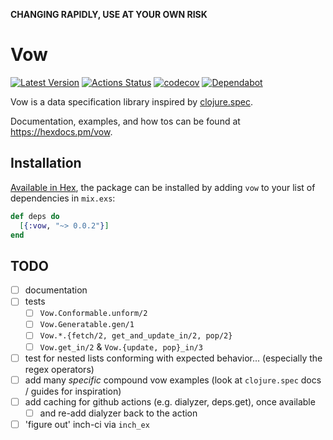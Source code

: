 **CHANGING RAPIDLY, USE AT YOUR OWN RISK**

# Vow

[![Latest Version](https://img.shields.io/hexpm/v/vow.svg?maxAge=3600)](https://hex.pm/packages/vow)
[![Actions Status](https://github.com/naramore/vow/workflows/ElixirCI/badge.svg)](https://github.com/naramore/vow/actions)
[![codecov](https://codecov.io/gh/naramore/vow/branch/master/graph/badge.svg?token=)](https://codecov.io/gh/naramore/vow)
[![Dependabot](https://api.dependabot.com/badges/status?host=github&repo=naramore/vow)](https://dependabot.com)

Vow is a data specification library inspired by [clojure.spec](https://clojure.org/guides/spec).

Documentation, examples, and how tos can be found at https://hexdocs.pm/vow.

## Installation

[Available in Hex](https://hex.pm/docs/publish), the package can be installed
by adding `vow` to your list of dependencies in `mix.exs`:

```elixir
def deps do
  [{:vow, "~> 0.0.2"}]
end
```

## TODO

- [ ] documentation
- [ ] tests
  - [ ] `Vow.Conformable.unform/2`
  - [ ] `Vow.Generatable.gen/1`
  - [ ] `Vow.*.{fetch/2, get_and_update_in/2, pop/2}`
  - [ ] `Vow.get_in/2` & `Vow.{update, pop}_in/3`
- [ ] test for nested lists conforming with expected behavior... (especially the regex operators)
- [ ] add many *specific* compound vow examples (look at `clojure.spec` docs / guides for inspiration)
- [ ] add caching for github actions (e.g. dialyzer, deps.get), once available
  - [ ] and re-add dialyzer back to the action
- [ ] 'figure out' inch-ci via `inch_ex`
